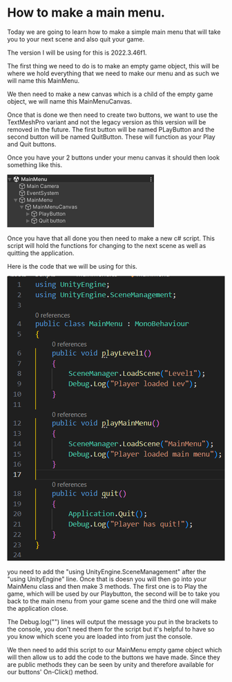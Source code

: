 # How to make a main menu.
Today we are going to learn how to make a simple main menu that will take you to your next scene and also quit your game.

The version I will be using for this is 2022.3.46f1.

The first thing we need to do is to make an empty game object, this will be where we hold everything that we need to make our menu and as such we will name this MainMenu.

We then need to make a new canvas which is a child of the empty game object, we will name this MainMenuCanvas.

 Once that is done we then need to create two buttons, we want to use the TextMeshPro variant and not the legacy version as this version will be removed in the future. The first button will be named PLayButton and the second button will be named QuitButton. These will function as your Play and Quit buttons.

Once you have your 2 buttons under your menu canvas  it should then look something like this.

![alt text](image.png)

Once you have that all done you then need to make a new c# script. This script will hold the functions for changing to the next scene as well as quitting the application.

Here is the code that we will be using for this.

![alt text](image-1.png)

you need to add the "using UnityEngine.SceneManagement" after the "using UnityEngine" line. Once that is doesn you will then go into your MainMenu class and then make 3 methods. The first one is to Play the game, which will be used by our Playbutton, the second will be to take you back to the main menu from your game scene and the third one will make the application close.

The Debug.log("") lines will output the message you put in the brackets to the console, you don't need them for the script but it's helpful to have so you know which scene you are loaded into from just the console.

We then need to add this script to our MainMenu empty game object which will then allow us to add the code to the buttons we have made. Since they are public methods they can be seen by unity and therefore available for our buttons' On-Click() method.



